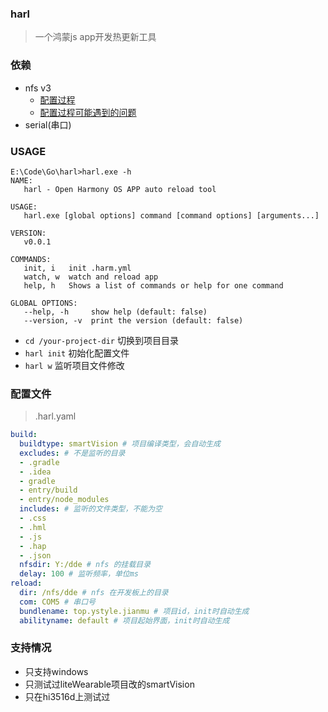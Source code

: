 ### harl
> 一个鸿蒙js app开发热更新工具

### 依赖
- nfs v3
  - [配置过程](https://openharmony.gitee.com/openharmony/docs/blob/master/kernel/NFS.md)
  - [配置过程可能遇到的问题](https://openharmony.gitee.com/openharmony/docs/issues/I1YIBO)
- serial(串口)

### USAGE

```shell
E:\Code\Go\harl>harl.exe -h
NAME:
   harl - Open Harmony OS APP auto reload tool

USAGE:
   harl.exe [global options] command [command options] [arguments...]

VERSION:
   v0.0.1

COMMANDS:
   init, i   init .harm.yml
   watch, w  watch and reload app
   help, h   Shows a list of commands or help for one command

GLOBAL OPTIONS:
   --help, -h     show help (default: false)
   --version, -v  print the version (default: false)
```

- `cd /your-project-dir` 切换到项目目录
- `harl init` 初始化配置文件
- `harl w` 监听项目文件修改

### 配置文件
>.harl.yaml
```yaml
build:
  buildtype: smartVision # 项目编译类型，会自动生成
  excludes: # 不是监听的目录
  - .gradle
  - .idea
  - gradle
  - entry/build
  - entry/node_modules
  includes: # 监听的文件类型，不能为空
  - .css
  - .hml
  - .js
  - .hap
  - .json
  nfsdir: Y:/dde # nfs 的挂载目录
  delay: 100 # 监听频率，单位ms
reload:
  dir: /nfs/dde # nfs 在开发板上的目录
  com: COM5 # 串口号
  bundlename: top.ystyle.jianmu # 项目id，init时自动生成
  abilityname: default # 项目起始界面，init时自动生成
```

### 支持情况
- 只支持windows
- 只测试过liteWearable项目改的smartVision
- 只在hi3516d上测试过